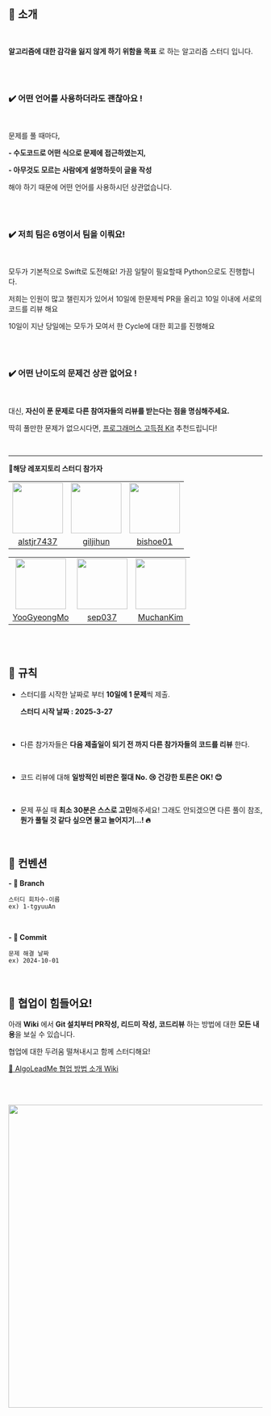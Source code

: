 ## 🌟  소개

<br>

**알고리즘에 대한 감각을 잃지 않게 하기 위함을 목표** 로 하는 알고리즘 스터디 입니다.

<br><br>

<h3>✔️ 어떤 언어를 사용하더라도 괜찮아요 !</h3>

<br>

문제를 풀 때마다,

**- 수도코드로 어떤 식으로 문제에 접근하였는지,**

**- 아무것도 모르는 사람에게 설명하듯이 글을 작성**

해야 하기 때문에 어떤 언어를 사용하시던 상관없습니다.

<br><br>

<h3>✔️ 저희 팀은 6명이서 팀을 이뤄요!</h3>

<br>

모두가 기본적으로 Swift로 도전해요!
가끔 일탈이 필요할때 Python으로도 진행합니다.

저희는 인원이 많고 챌린지가 있어서 10일에 한문제씩 PR을 올리고 10일 이내에 서로의 코드를 리뷰 해요

10일이 지난 당일에는 모두가 모여서 한 Cycle에 대한 회고를 진행해요

<br><br>

<h3>✔️ 어떤 난이도의 문제건 상관 없어요 !</h3>

<br>

대신, **자신이 푼 문제로 다른 참여자들의 리뷰를 받는다는 점을 명심해주세요.**


딱히 풀만한 문제가 없으시다면, [프로그래머스 고득점 Kit](https://school.programmers.co.kr/learn/challenges?tab=algorithm_practice_kit) 추천드립니다!

<br><hr>

**🧩해당 레포지토리 스터디 참가자**

<table>
  <tr>
    <td align="center"><a href="http://github.com/alstjr7437"><img src="https://avatars.githubusercontent.com/u/94051599?v=4" width="100px;" alt=""/>
    <td align="center"><a href="http://github.com/giljihun"><img src="https://avatars.githubusercontent.com/u/75918176?v=4" width="100px;" alt=""/>
    <td align="center"><a href="http://github.com/bishoe01"><img src="https://avatars.githubusercontent.com/u/50870343?v=4" width="100px;" alt=""/>
  </tr>
  <tr>
    <td align="center"><a href="https://github.com/alstjr7437" title="Code">alstjr7437</a></td>
    <td align="center"><a href="https://github.com/giljihun" title="Code">giljihun</a></td>
    <td align="center"><a href="https://github.com/bishoe01" title="Code">bishoe01</a></td>
  </tr>
</table>

<table>
  <tr>
    <td align="center"><a href="https://github.com/YooGyeongMo"><img src="https://avatars.githubusercontent.com/u/98875580?v=4" width="100px;" alt=""/>
    <td align="center"><a href="https://github.com/sep037"><img src="https://avatars.githubusercontent.com/u/112964257?v=4" width="100px;" alt=""/>
    <td align="center"><a href="https://github.com/MuchanKim"><img src="https://avatars.githubusercontent.com/u/91643099?v=4" width="100px;" alt=""/>
  </tr>
  <tr>
    <td align="center"><a href="https://github.com/YooGyeongMo" title="Code">YooGyeongMo</a></td>
    <td align="center"><a href="https://github.com/sep037" title="Code">sep037</a></td>
    <td align="center"><a href="https://github.com/MuchanKim" title="Code">MuchanKim</a></td>
  </tr>
</table>
<br><br>

## 🤝 규칙

- 스터디를 시작한 날짜로 부터 **10일에 1 문제**씩 제출.

  **스터디 시작 날짜 : 2025-3-27**

<br>

- 다른 참가자들은 **다음 제출일이 되기 전 까지 다른 참가자들의 코드를 리뷰** 한다.

<br>

- 코드 리뷰에 대해 **일방적인 비판은 절대 No. 😢  건강한 토론은 OK! 😊**

<br>

- 문제 푸실 때 **최소 30분은 스스로 고민**해주세요! 그래도 안되겠으면 다른 풀이 참조, **뭔가 풀릴 것 같다 싶으면 물고 늘어지기...! 🔥**

<br>

## 🧩 컨벤션

**- 🌲 Branch**

```
스터디 회차수-이름
ex) 1-tgyuuAn
```

<br>

**- 💫 Commit**

``` 
문제 해결 날짜
ex) 2024-10-01
```

<br>

## 🤔 협업이 힘들어요!

아래 **Wiki** 에서 **Git 설치부터 PR작성, 리드미 작성, 코드리뷰** 하는 방법에 대한 **모든 내용**을 보실 수 있습니다.

협업에 대한 두려움 떨쳐내시고 함께 스터디해요!

[📄 AlgoLeadMe 협업 방법 소개 Wiki](https://github.com/AlgoLeadMe/AlgoLeadMe-1/wiki/%F0%9F%93%84-AlgoLeadMe-%ED%98%91%EC%97%85-%EB%B0%A9%EB%B2%95-%EC%86%8C%EA%B0%9C-Wiki)

<br><br>

<img src = "https://github.com/AlgoLeadMe/AlgoLeadMe-1/assets/116813010/98d0cd2b-6f21-4544-b3af-16df80f8e653" width = 600>
